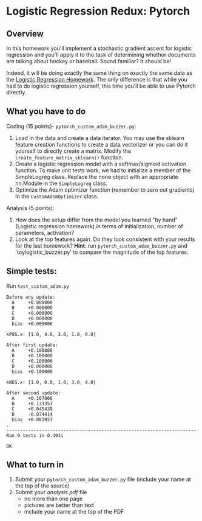 Logistic Regression Redux: Pytorch
=

Overview
--------

In this homework you'll implement a stochastic gradient ascent for logistic
regression and you'll apply it to the task of determining whether documents
are talking about hockey or baseball.  Sound familiar?  It should be!

Indeed, it will be doing exactly the same thing on exactly the same data as
the [Logistic Regression Homework](https://github.com/Pinafore/nlp-hw/tree/master/lr_sgd_qb).  The only difference is that while you had to do logistic regression yourself, this time you'll be able to use Pytorch directly.

What you have to do
----

Coding (15 points)- `pytorch_custom_adam_buzzer.py`:

1. Load in the data and create a data iterator. You may use the sklearn feature creation functions to create a data vectorizer or you can do it yourself to directly create a matrix. Modify the `create_feature_matrix_sklearn()` function.
1. Create a logistic regression model with a softmax/sigmoid activation function.  To make unit tests work, we had to initialize a member of the SimpleLogreg class. Replace the none object with an appropriate nn.Module in the `SimpleLogreg` class. 
1. Optimize the Adam optimizer function (remember to zero out gradients) in the `CustomAdamOptimizer` class.

Analysis (5 points):

1. How does the setup differ from the model you learned "by hand" (Logistic regression homework) in terms of initialization, number of parameters, activation?
2. Look at the top features again.  Do they look consistent with your results for the last homework? **Hint**: run `pytorch_custom_adam_buzzer.py` and `toylogistic_buzzer.py' to compare the magnitude of the top features.


Simple tests:
--
Run `test_custom_adam.py`

```........
Before any update:
  A     +0.000000
  B     +0.000000
  C     +0.000000
  D     +0.000000
  bias  +0.000000

kPOS.x: [1.0, 4.0, 3.0, 1.0, 0.0]

After first update:
  A     +0.100000
  B     +0.100000
  C     +0.100000
  D     +0.000000
  bias  +0.100000

kNEG.x: [1.0, 0.0, 1.0, 3.0, 4.0]

After second update:
  A     +0.167006
  B     +0.133351
  C     +0.045439
  D     -0.074414
  bias  +0.083923
.
----------------------------------------------------------------------
Ran 9 tests in 0.491s

OK
```

What to turn in
-

1. Submit your `pytorch_custom_adam_buzzer.py` file (include your name at the top of the source)
1. Submit your _analysis.pdf_ file
    - no more than one page
    - pictures are better than text
    - include your name at the top of the PDF
